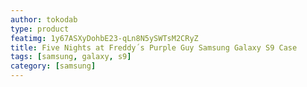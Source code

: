 ```yaml
---
author: tokodab
type: product
featimg: 1y67ASXyDohbE23-qLn8N5ySWTsM2CRyZ
title: Five Nights at Freddy´s Purple Guy Samsung Galaxy S9 Case
tags: [samsung, galaxy, s9]
category: [samsung]
---
```

